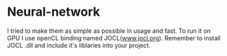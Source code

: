 # Neural-network
I tried to make them as simple as possible in usage and fast.
To run it on GPU I use openCL binding named JOCL(www.jocl.org).
Remember to install JOCL .dll and include it's liblaries into your project.
